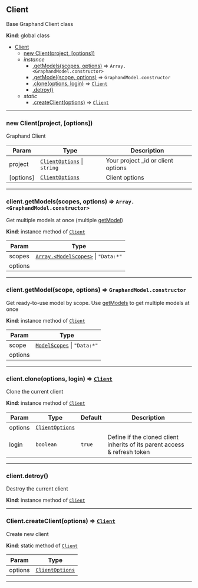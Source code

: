 <a name="Client"></a>

## Client
Base Graphand Client class

**Kind**: global class  

* [Client](Client.md#Client)
    * [new Client(project, [options])](#new_Client_new)
    * _instance_
        * [.getModels(scopes, options)](Client.md#Client+getModels) ⇒ <code>Array.&lt;GraphandModel.constructor&gt;</code>
        * [.getModel(scope, options)](Client.md#Client+getModel) ⇒ <code>GraphandModel.constructor</code>
        * [.clone(options, login)](Client.md#Client+clone) ⇒ [<code>Client</code>](Client.md#Client)
        * [.detroy()](Client.md#Client+detroy)
    * _static_
        * [.createClient(options)](#Client.createClient) ⇒ [<code>Client</code>](Client.md#Client)


* * *

<a name="new_Client_new"></a>

### new Client(project, [options])
Graphand Client


| Param | Type | Description |
| --- | --- | --- |
| project | [<code>ClientOptions</code>](#ClientOptions) \| <code>string</code> | Your project _id or client options |
| [options] | [<code>ClientOptions</code>](#ClientOptions) | Client options |


* * *

<a name="Client+getModels"></a>

### client.getModels(scopes, options) ⇒ <code>Array.&lt;GraphandModel.constructor&gt;</code>
Get multiple models at once (multiple [getModel](Client.md#Client+getModel))

**Kind**: instance method of [<code>Client</code>](Client.md#Client)  

| Param | Type |
| --- | --- |
| scopes | [<code>Array.&lt;ModelScopes&gt;</code>](#ModelScopes) \| <code>&quot;Data:\*&quot;</code> | 
| options |  | 


* * *

<a name="Client+getModel"></a>

### client.getModel(scope, options) ⇒ <code>GraphandModel.constructor</code>
Get ready-to-use model by scope. Use [getModels](Client.md#Client+getModels) to get multiple models at once

**Kind**: instance method of [<code>Client</code>](Client.md#Client)  

| Param | Type |
| --- | --- |
| scope | [<code>ModelScopes</code>](#ModelScopes) \| <code>&quot;Data:\*&quot;</code> | 
| options |  | 


* * *

<a name="Client+clone"></a>

### client.clone(options, login) ⇒ [<code>Client</code>](Client.md#Client)
Clone the current client

**Kind**: instance method of [<code>Client</code>](Client.md#Client)  

| Param | Type | Default | Description |
| --- | --- | --- | --- |
| options | [<code>ClientOptions</code>](#ClientOptions) |  |  |
| login | <code>boolean</code> | <code>true</code> | Define if the cloned client inherits of its parent access & refresh token |


* * *

<a name="Client+detroy"></a>

### client.detroy()
Destroy the current client

**Kind**: instance method of [<code>Client</code>](Client.md#Client)  

* * *

<a name="Client.createClient"></a>

### Client.createClient(options) ⇒ [<code>Client</code>](Client.md#Client)
Create new client

**Kind**: static method of [<code>Client</code>](Client.md#Client)  

| Param | Type |
| --- | --- |
| options | [<code>ClientOptions</code>](#ClientOptions) | 


* * *

